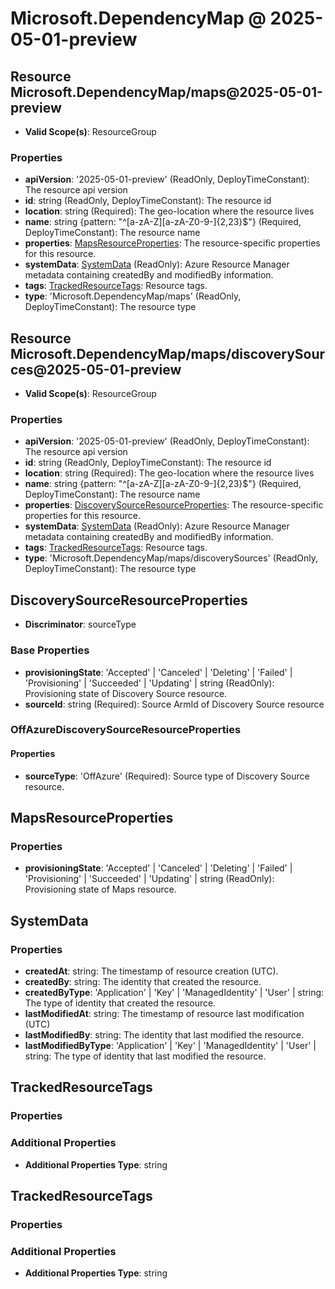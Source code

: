 # Microsoft.DependencyMap @ 2025-05-01-preview

## Resource Microsoft.DependencyMap/maps@2025-05-01-preview
* **Valid Scope(s)**: ResourceGroup
### Properties
* **apiVersion**: '2025-05-01-preview' (ReadOnly, DeployTimeConstant): The resource api version
* **id**: string (ReadOnly, DeployTimeConstant): The resource id
* **location**: string (Required): The geo-location where the resource lives
* **name**: string {pattern: "^[a-zA-Z][a-zA-Z0-9-]{2,23}$"} (Required, DeployTimeConstant): The resource name
* **properties**: [MapsResourceProperties](#mapsresourceproperties): The resource-specific properties for this resource.
* **systemData**: [SystemData](#systemdata) (ReadOnly): Azure Resource Manager metadata containing createdBy and modifiedBy information.
* **tags**: [TrackedResourceTags](#trackedresourcetags): Resource tags.
* **type**: 'Microsoft.DependencyMap/maps' (ReadOnly, DeployTimeConstant): The resource type

## Resource Microsoft.DependencyMap/maps/discoverySources@2025-05-01-preview
* **Valid Scope(s)**: ResourceGroup
### Properties
* **apiVersion**: '2025-05-01-preview' (ReadOnly, DeployTimeConstant): The resource api version
* **id**: string (ReadOnly, DeployTimeConstant): The resource id
* **location**: string (Required): The geo-location where the resource lives
* **name**: string {pattern: "^[a-zA-Z][a-zA-Z0-9-]{2,23}$"} (Required, DeployTimeConstant): The resource name
* **properties**: [DiscoverySourceResourceProperties](#discoverysourceresourceproperties): The resource-specific properties for this resource.
* **systemData**: [SystemData](#systemdata) (ReadOnly): Azure Resource Manager metadata containing createdBy and modifiedBy information.
* **tags**: [TrackedResourceTags](#trackedresourcetags): Resource tags.
* **type**: 'Microsoft.DependencyMap/maps/discoverySources' (ReadOnly, DeployTimeConstant): The resource type

## DiscoverySourceResourceProperties
* **Discriminator**: sourceType

### Base Properties
* **provisioningState**: 'Accepted' | 'Canceled' | 'Deleting' | 'Failed' | 'Provisioning' | 'Succeeded' | 'Updating' | string (ReadOnly): Provisioning state of Discovery Source resource.
* **sourceId**: string (Required): Source ArmId of Discovery Source resource

### OffAzureDiscoverySourceResourceProperties
#### Properties
* **sourceType**: 'OffAzure' (Required): Source type of Discovery Source resource.


## MapsResourceProperties
### Properties
* **provisioningState**: 'Accepted' | 'Canceled' | 'Deleting' | 'Failed' | 'Provisioning' | 'Succeeded' | 'Updating' | string (ReadOnly): Provisioning state of Maps resource.

## SystemData
### Properties
* **createdAt**: string: The timestamp of resource creation (UTC).
* **createdBy**: string: The identity that created the resource.
* **createdByType**: 'Application' | 'Key' | 'ManagedIdentity' | 'User' | string: The type of identity that created the resource.
* **lastModifiedAt**: string: The timestamp of resource last modification (UTC)
* **lastModifiedBy**: string: The identity that last modified the resource.
* **lastModifiedByType**: 'Application' | 'Key' | 'ManagedIdentity' | 'User' | string: The type of identity that last modified the resource.

## TrackedResourceTags
### Properties
### Additional Properties
* **Additional Properties Type**: string

## TrackedResourceTags
### Properties
### Additional Properties
* **Additional Properties Type**: string

